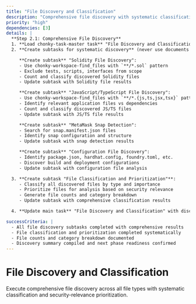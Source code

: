 ```yaml
---
title: "File Discovery and Classification"
description: "Comprehensive file discovery with systematic classification and prioritization"
priority: "high"
dependencies: [3]
details: |
  **Step 2.1: Comprehensive File Discovery**
  1. **Load chonky-task-master task** "File Discovery and Classification"
  2. **Create subtasks for systematic discovery** (never use documents for tracking):

     **Create subtask** "Solidity File Discovery":
     - Use chonky-workspace-find_files with `**/*.sol` pattern
     - Exclude tests, scripts, interfaces from scope
     - Count and classify discovered Solidity files
     - Update subtask with Solidity file results

     **Create subtask** "JavaScript/TypeScript File Discovery":
     - Use chonky-workspace-find_files with `**/*.{js,ts,jsx,tsx}` pattern
     - Identify relevant application files vs dependencies
     - Count and classify discovered JS/TS files
     - Update subtask with JS/TS file results

     **Create subtask** "MetaMask Snap Detection":
     - Search for snap.manifest.json files
     - Identify snap configuration and structure
     - Update subtask with snap detection results

     **Create subtask** "Configuration File Discovery":
     - Identify package.json, hardhat.config, foundry.toml, etc.
     - Discover build and deployment configurations
     - Update subtask with configuration file analysis

  3. **Create subtask "File Classification and Prioritization"**:
     - Classify all discovered files by type and importance
     - Prioritize files for analysis based on security relevance
     - Generate file counts and category breakdown
     - Update subtask with comprehensive classification results

  4. **Update main task** "File Discovery and Classification" with discovery summary and next phase readiness

successCriteria: |
  - All file discovery subtasks completed with comprehensive results
  - File classification and prioritization completed systematically
  - File counts and category breakdown documented
  - Discovery summary compiled and next phase readiness confirmed
---
```


# File Discovery and Classification

Execute comprehensive file discovery across all file types with systematic classification and security-relevance prioritization.
